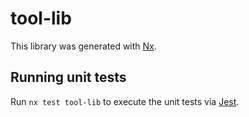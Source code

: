 # tool-lib

This library was generated with [Nx](https://nx.dev).

## Running unit tests

Run `nx test tool-lib` to execute the unit tests via [Jest](https://jestjs.io).
